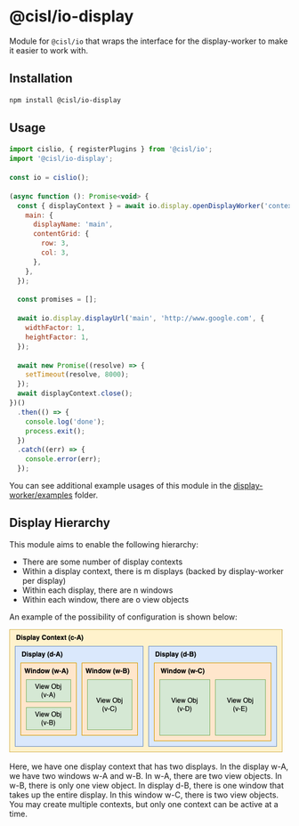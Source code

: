 # @cisl/io-display

Module for `@cisl/io` that wraps the interface for the display-worker to make it easier to work with.

## Installation

```bash
npm install @cisl/io-display
```

## Usage

```javascript
import cislio, { registerPlugins } from '@cisl/io';
import '@cisl/io-display';

const io = cislio();

(async function (): Promise<void> {
  const { displayContext } = await io.display.openDisplayWorker('contextOne', {
    main: {
      displayName: 'main',
      contentGrid: {
        row: 3,
        col: 3,
      },
    },
  });

  const promises = [];

  await io.display.displayUrl('main', 'http://www.google.com', {
    widthFactor: 1,
    heightFactor: 1,
  });

  await new Promise((resolve) => {
    setTimeout(resolve, 8000);
  });
  await displayContext.close();
})()
  .then(() => {
    console.log('done');
    process.exit();
  })
  .catch((err) => {
    console.error(err);
  });
```

You can see additional example usages of this module in the [display-worker/examples](https://github.com/bishopcais/display-worker/tree/master/examples) folder.

## Display Hierarchy

This module aims to enable the following hierarchy:

- There are some number of display contexts
- Within a display context, there is m displays (backed by display-worker per display)
- Within each display, there are n windows
- Within each window, there are o view objects

An example of the possibility of configuration is shown below:

![](img/hierarchy.png)

Here, we have one display context that has two displays. In the display w-A, we have two windows w-A and w-B. In w-A, there are two view objects. In w-B, there is only one view object. In display d-B, there is one window that takes up the entire display. In this window w-C, there is two view objects. You may create multiple contexts, but only one context can be active at a time.
